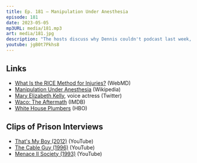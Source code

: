 ```yaml
---
title: Ep. 181 – Manipulation Under Anesthesia
episode: 181
date: 2023-05-05
mp3URL: media/181.mp3
art: media/181.jpg
description: "The hosts discuss why Dennis couldn't podcast last week, the validity of the RICE method, Barry S04E03 and S04E04, and Waco: The Aftermath, Succession S04E05 and S04E06, Succession predictions, Guillermo del Toro was in Barry, and the new HBO show, White House Plumbers."
youtube: jgB0t7Pkhs8
---
```


## Links

- [What Is the RICE Method for Injuries?](https://www.webmd.com/first-aid/rice-method-injuries) (WebMD)
- [Manipulation Under Anesthesia](https://en.wikipedia.org/wiki/Manipulation_under_anesthesia) (Wikipedia)
- [Mary Elizabeth Kelly](https://twitter.com/mare_kell), voice actress (Twitter)
- [Waco: The Aftermath](https://www.imdb.com/title/tt19842834/) (IMDB)
- [White House Plumbers](https://www.hbo.com/white-house-plumbers) (HBO)

## Clips of Prison Interviews

- [That's My Boy (2012)](https://www.youtube.com/watch?v=Ef7hL-unIjI) (YouTube)
- [The Cable Guy (1996)](https://www.youtube.com/watch?v=TVtvBoELA-g) (YouTube)
- [Menace II Society (1993)](https://www.youtube.com/watch?v=eEA_BBI1Cr8) (YouTube)
